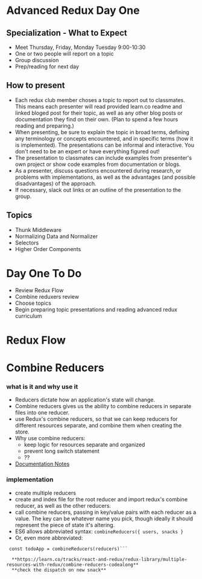 # Advanced Redux Day One

## Specialization - What to Expect

 - Meet Thursday, Friday, Monday Tuesday 9:00-10:30
 - One or two people will report on a topic
 - Group discussion
 - Prep/reading for next day
 
 ## How to present
 - Each redux club member choses a topic to report out to classmates. This means each presenter will read provided learn.co readme and linked bloged post for their topic, as well as any other blog posts or documentation they find on their own. (Plan to spend a few hours reading and preparing.)
 - When presenting, be sure to explain the topic in broad terms, defining any terminology or concepts encountered, and in specific terms (how it is implemented). The presentations can be informal and interactive. You don't need to be an expert or have everything figured out!
 - The presentation to classmates can include examples from presenter's own project or show code examples from documentation or blogs.
 - As a presenter, discuss questions encountered during research, or problems with implementations, as well as the advantages (and possible disadvantages) of the approach. 
 - If necessary, slack out links or an outline of the presentation to the group. 
 
 ## Topics
  - Thunk Middleware
  - Normalizing Data and Normalizer
  - Selectors
  - Higher Order Components
  
  # Day One To Do
 - Review Redux Flow
 - Combine reduxers review
 - Choose topics
 - Begin preparing topic presentations and reading advanced redux curriculum
 
 # Redux Flow
 
 # Combine Reducers
 ### what is it and why use it
 - Reducers dictate how an application's state will change.
 - Combine reducers gives us the ability to combine reducers in separate files into one reducer. 
 - use Redux's combine reducers, so that we can keep reducers for different resources separate, and combine them when creating the store. 
 - Why use combine reducers:
    - keep logic for resources separate and organized
    - prevent long switch statement
    - ??
- <a href="http://redux.js.org/docs/api/combineReducers.html#notes">Documentation Notes</a>  
### implementation
- create multiple reducers
- create and index file for the root reducer and import redux's combine reducer, as well as the other reducers.
- call combine reducers, passing in key/value pairs with each reducer as a value. The key can be whatever name you pick, though ideally it should represent the piece of state it's altering. 
- ES6 allows abbreviated syntax: ```combineReducers({ users, snacks }```
- Or, even more abbreviated: 
```import * as reducers from './reducers'
 const todoApp = combineReducers(reducers)```
  
  **https://learn.co/tracks/react-and-redux/redux-library/multiple-resources-with-redux/combine-reducers-codealong**
  **check the dispatch on new snack**
 
